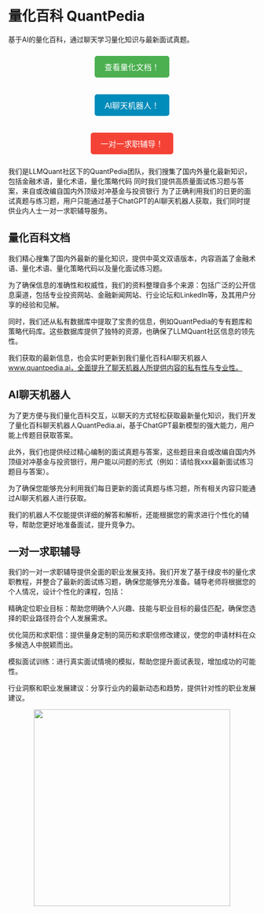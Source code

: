 # 量化百科 QuantPedia
基于AI的量化百科，通过聊天学习量化知识与最新面试真题。
<p align="center">
  <a href="https://pedia.llmquant.com/" style="text-decoration:none;">
    <button style="padding: 10px 20px; background-color: #4CAF50; color: white; border: none; border-radius: 5px; font-size: 16px; margin: 10px 0; display: inline-block;">
      查看量化文档！
    </button>
  </a>
</p>

<p align="center">
  <a href="https://quantpedia.ai" target="_blank" style="text-decoration:none;">
    <button style="padding: 10px 20px; background-color: #008CBA; color: white; border: none; border-radius: 5px; font-size: 16px; margin: 10px 0; display: inline-block;">
      AI聊天机器人！
    </button>
  </a>
</p>

<p align="center">
  <a href="mailto:info@llmquant.com" target="_blank" style="text-decoration:none;">
    <button style="padding: 10px 20px; background-color: #f44336; color: white; border: none; border-radius: 5px; font-size: 16px; margin: 10px 0; display: inline-block;">
      一对一求职辅导！
    </button>
  </a>
</p>



我们是LLMQuant社区下的QuantPedia团队，我们搜集了国内外量化最新知识，包括金融术语，量化术语，量化策略代码 同时我们提供高质量面试练习题与答案，来自或改编自国内外顶级对冲基金与投资银行 为了正确利用我们的日更的面试真题与练习题，用户只能通过基于ChatGPT的AI聊天机器人获取，我们同时提供业内人士一对一求职辅导服务。

## 量化百科文档
我们精心搜集了国内外最新的量化知识，提供中英文双语版本，内容涵盖了金融术语、量化术语、量化策略代码以及量化面试练习题。

为了确保信息的准确性和权威性，我们的资料整理自多个来源：包括广泛的公开信息渠道，包括专业投资网站、金融新闻网站、行业论坛和LinkedIn等，及其用户分享的经验和见解。

同时，我们还从私有数据库中提取了宝贵的信息，例如QuantPedia的专有题库和策略代码库。这些数据库提供了独特的资源，也确保了LLMQuant社区信息的领先性。

我们获取的最新信息，也会实时更新到我们量化百科AI聊天机器人 www.quantpedia.ai，全面提升了聊天机器人所提供内容的私有性与专业性。

## AI聊天机器人
为了更方便与我们量化百科交互，以聊天的方式轻松获取最新量化知识，我们开发了量化百科聊天机器人QuantPedia.ai，基于ChatGPT最新模型的强大能力，用户能上传题目获取答案。

此外，我们也提供经过精心编制的面试真题与答案，这些题目来自或改编自国内外顶级对冲基金与投资银行，用户能以问题的形式（例如：请给我xxx最新面试练习题目与答案）。

为了确保您能够充分利用我们每日更新的面试真题与练习题，所有相关内容只能通过AI聊天机器人进行获取。

我们的机器人不仅能提供详细的解答和解析，还能根据您的需求进行个性化的辅导，帮助您更好地准备面试，提升竞争力。

## 一对一求职辅导
我们的一对一求职辅导提供全面的职业发展支持。我们开发了基于绿皮书的量化求职教程，并整合了最新的面试练习题，确保您能够充分准备。辅导老师将根据您的个人情况，设计个性化的课程，包括：

精确定位职业目标：帮助您明确个人兴趣、技能与职业目标的最佳匹配，确保您选择的职业路径符合个人发展需求。

优化简历和求职信：提供量身定制的简历和求职信修改建议，使您的申请材料在众多候选人中脱颖而出。

模拟面试训练：进行真实面试情境的模拟，帮助您提升面试表现，增加成功的可能性。

行业洞察和职业发展建议：分享行业内的最新动态和趋势，提供针对性的职业发展建议。
<p align="center">
  <img src="https://github.com/user-attachments/assets/d5eb2541-294b-4749-8f60-6594ea92dbdf" width="400" />
</p>
